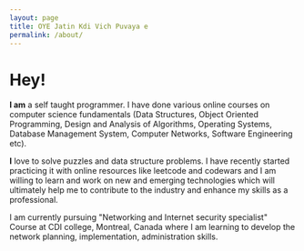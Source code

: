 ```yaml
---
layout: page
title: OYE Jatin Kdi Vich Puvaya e
permalink: /about/
---
```


# Hey!
**I am** a self taught programmer. I have done various online courses on computer science fundamentals (Data Structures, Object Oriented Programming, Design and Analysis of Algorithms, Operating Systems, Database Management System, Computer Networks, Software Engineering etc).

**I** love to solve puzzles and data structure problems. I have recently started practicing it with online resources like leetcode and codewars and I am willing to learn and work on new and emerging technologies which will ultimately help me to contribute to the industry and enhance my skills as a professional. 

I am currently pursuing "Networking and Internet security specialist" Course at CDI college, Montreal, Canada where I am learning to develop the network planning, implementation, administration skills.
